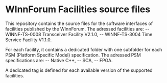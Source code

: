 # WInnForum Facilities source files
This repository contains the source files for the software interfaces of facilities published by the WInnForum.
The adressed facilities are:
-- WINNF-TS-0008 Transceiver Facility V2.1.0,
-- WINNF-TS-3004 Time Service Facility V1.1.0.

For each facility, it contains a dedicated folder with one subfolder for each PSM (Platform Specific Model) specification.
The adressed PSM specifications are:
-- Native C++,
-- SCA,
-- FPGA.

A dedicated tag is defined for each available version of the supported facilities.

